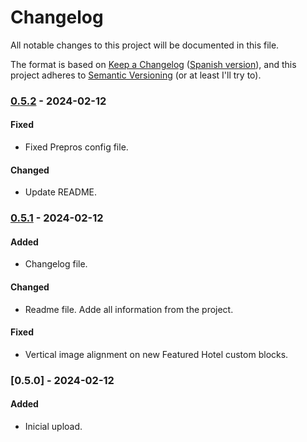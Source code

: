 # Changelog

All notable changes to this project will be documented in this file.

The format is based on [Keep a Changelog](https://keepachangelog.com/en/1.0.0/) ([Spanish version](https://keepachangelog.com/es-ES/1.0.0/)),
and this project adheres to [Semantic Versioning](https://semver.org/spec/v2.0.0.html) (or at least I'll try to).

### [0.5.2](https://github.com/LuisColome/gtm/releases/tag/v0.5.2) - 2024-02-12

#### Fixed

-   Fixed Prepros config file.

#### Changed

-   Update README.

### [0.5.1](https://github.com/LuisColome/gtm/releases/tag/v0.5.1) - 2024-02-12

#### Added

-   Changelog file.

#### Changed

-   Readme file. Adde all information from the project.

#### Fixed

-   Vertical image alignment on new Featured Hotel custom blocks.

### [0.5.0] - 2024-02-12

#### Added

-   Inicial upload.
